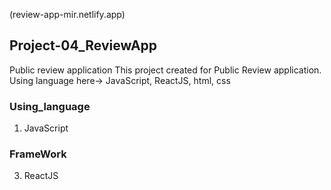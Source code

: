 (review-app-mir.netlify.app)
## Project-04_ReviewApp
Public review application 
This project created for Public Review application. Using language here-> JavaScript, ReactJS, html, css
### Using_language 
  1. JavaScript
### FrameWork 
  3. ReactJS
